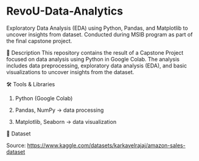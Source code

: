 # RevoU-Data-Analytics
Exploratory Data Analysis (EDA) using Python, Pandas, and Matplotlib to uncover insights from dataset. Conducted during MSIB program as part of the final capstone project.

📌 Description
This repository contains the result of a Capstone Project focused on data analysis using Python in Google Colab. The analysis includes data preprocessing, exploratory data analysis (EDA), and basic visualizations to uncover insights from the dataset.

🛠️ Tools & Libraries

1. Python (Google Colab)

2. Pandas, NumPy → data processing

3. Matplotlib, Seaborn → data visualization

📂 Dataset

Source: https://www.kaggle.com/datasets/karkavelrajaj/amazon-sales-dataset
